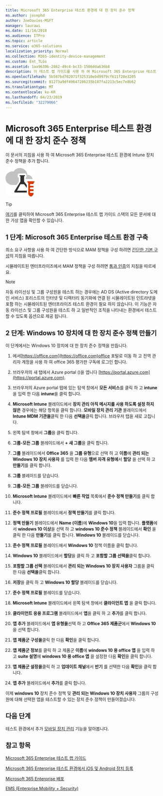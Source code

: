 ```yaml
---
title: Microsoft 365 Enterprise 테스트 환경에 대 한 장치 준수 정책
ms.author: josephd
author: JoeDavies-MSFT
manager: laurawi
ms.date: 11/14/2018
ms.audience: ITPro
ms.topic: article
ms.service: o365-solutions
localization_priority: Normal
ms.collection: M365-identity-device-management
ms.custom: Ent_TLGs
ms.assetid: 1aa9639b-2862-49c4-bc33-1586dda636b8
description: 이 테스트 랩 가이드를 사용 하 여 Microsoft 365 Enterprise 테스트 환경에 Intune 장치 준수 정책을 추가 합니다.
ms.openlocfilehash: 5b587bd702071f325310ebd9979cf611f20e3205
ms.sourcegitcommit: 81273a9df49647286235b187fa2213c5ec7e8b62
ms.translationtype: MT
ms.contentlocale: ko-KR
ms.lasthandoff: 04/23/2019
ms.locfileid: "32279066"
---
```

# <a name="device-compliance-policies-for-your-microsoft-365-enterprise-test-environment"></a>Microsoft 365 Enterprise 테스트 환경에 대 한 장치 준수 정책

이 문서의 지침을 사용 하 여 Microsoft 365 Enterprise 테스트 환경에 Intune 장치 준수 정책을 추가 합니다.

![Microsoft 클라우드의 테스트 랩 가이드](media/m365-enterprise-test-lab-guides/cloud-tlg-icon.png)

> [!TIP]
> [여기](https://aka.ms/m365etlgstack)를 클릭하여 Microsoft 365 Enterprise 테스트 랩 가이드 스택의 모든 문서에 대한 가상 맵을 확인할 수 있습니다.

## <a name="phase-1-build-out-your-microsoft-365-enterprise-test-environment"></a>1 단계: Microsoft 365 Enterprise 테스트 환경 구축

최소 요구 사항을 사용 하 여 간단한 방식으로 MAM 정책을 구성 하려면 [간단한 기본 구성](lightweight-base-configuration-microsoft-365-enterprise.md)의 지침을 따릅니다.
  
시뮬레이트된 엔터프라이즈에서 MAM 정책을 구성 하려면 [통과 인증](pass-through-auth-m365-ent-test-environment.md)의 지침을 따르세요.
  
> [!NOTE]
> 자동 라이선싱 및 그룹 구성원을 테스트 하는 경우에는 AD DS (Active directory 도메인 서비스) 포리스트의 인터넷 및 디렉터리 동기화에 연결 된 시뮬레이트된 인트라넷을 포함 하는 시뮬레이트된 엔터프라이즈 테스트 환경이 필요 하지 않습니다. 이 기능은 자동 라이선스 및 그룹 구성원을 테스트 하 고 일반적인 조직을 나타내는 환경에서 테스트할 수 있도록 옵션으로 제공 됩니다. 
>  

## <a name="phase-2-create-a-device-compliance-policy-for-windows-10-devices"></a>2 단계: Windows 10 장치에 대 한 장치 준수 정책 만들기

이 단계에서는 Windows 10 장치에 대 한 장치 준수 정책을 만듭니다.
  
1. 에서[https://office.com](https://office.com)office 포털로 이동 하 고 전역 관리자 계정을 사용 하 여 office 365 평가판 구독에 로그인 합니다.
    
2. 브라우저의 새 탭에서 Azure portal ()을 엽니다 [https://portal.azure.com](https://portal.azure.com).

3. 브라우저의 Azure portal 탭에 있는 탐색 창에서 **모든 서비스**를 클릭 하 고 **intune**을 입력 한 다음 **intune**을 클릭 합니다.
    
4. **Microsoft Intune** 블레이드에서 **장치 관리 아직 메시지를 사용 하도록 설정 하지 않은** 경우에는 해당 항목을 클릭 합니다. **모바일 장치 관리 기관** 블레이드에서 **Intune MDM 기관을**클릭 한 다음 **선택을**클릭 합니다. 브라우저 탭을 새로 고칩니다.
    
5. 왼쪽 탐색 창에서 **그룹**을 클릭 합니다.
    
6. **그룹-모든 그룹** 블레이드에서 **+ 새 그룹**을 클릭 합니다.
    
7. **그룹** 블레이드에서 **Office 365** 을 **그룹 유형**으로 선택 하 고 **이름**에 **관리 되는 Windows 10 장치 사용자** 를 입력 한 다음 **멤버 자격 유형에**서 **할당** 을 선택 하 고 **만들기**를 클릭 합니다. 
    
8. **그룹** 블레이드를 닫습니다.
    
11. **그룹-모든 그룹** 블레이드를 닫습니다.
    
12. **Microsoft Intune** 블레이드에서 **빠른 작업** 목록에서 **준수 정책 만들기**를 클릭 합니다.
    
13. **준수 정책 프로필** 블레이드에서 **정책 만들기**를 클릭 합니다.
    
14. **정책 만들기** 블레이드에서 **Name (이름**)에 **Windows 10**을 입력 합니다. **플랫폼**에서 **windows 10 이상**을 선택 하 고 **windows 10 준수 정책** 블레이드에서 **확인** 을 클릭 한 다음 **만들기**를 클릭 합니다. **Windows 10** 블레이드를 닫습니다.
    
15. **준수 정책 프로필** 블레이드에서 **Windows 10** 정책 이름을 클릭 합니다.
    
16. **Windows 10** 블레이드에서 **할당**을 클릭 하 고 **포함할 그룹 선택을**클릭 합니다.
    
17. **포함할 그룹 선택** 블레이드에서 **관리 되는 Windows 10 장치 사용자** 그룹을 클릭 한 다음 **선택을**클릭 합니다.
    
18. **저장**을 클릭 하 고 **Windows 10 할당** 블레이드를 닫습니다.
    
19. **준수 정책 프로필** 블레이드를 닫습니다.
    
20. **Microsoft Intune** 블레이드에서 왼쪽 탐색 창에서 **클라이언트 앱** 을 클릭 합니다.
    
21. **클라이언트 응용 프로그램** 블레이드에서 **앱**을 클릭 하 고 **추가**를 클릭 합니다. 

22. **앱 추가** 블레이드에서 **앱 유형을**선택 하 고 **Office 365 제품군**에서 **Windows 10** 을 선택 합니다.

23. **앱 제품군 구성을**클릭 한 다음 **확인**을 클릭 합니다.

24. **앱 제품군 정보**를 클릭 하 고 제품군 **이름**에 **windows 10 용 office 앱** 을 입력 하 고 **suite 설명**에 **windows 10 용 office 앱** 을 설정한 다음 **확인**을 클릭 합니다.

25. **앱 제품군 설정을**클릭 하 고 **업데이트 채널**에서 **반기** 를 선택한 다음 **확인**을 클릭 합니다.

26. **앱 추가** 블레이드에서 **추가**를 클릭 합니다.

이제 **windows 10** 장치 준수 정책 및 **관리 되는 Windows 10 장치 사용자** 그룹의 구성원에 대해 선택한 앱을 테스트할 수 있는 장치 준수 정책이 만들어졌습니다. 
  
## <a name="next-step"></a>다음 단계

테스트 환경에서 추가 [모바일 장치 관리](m365-enterprise-test-lab-guides.md#mobile-device-management) 기능을 알아봅니다.

## <a name="see-also"></a>참고 항목

[Microsoft 365 Enterprise 테스트 랩 가이드](m365-enterprise-test-lab-guides.md)
  
[Microsoft 365 Enterprise 테스트 환경에서 iOS 및 Android 장치 등록](enroll-ios-and-android-devices-in-your-microsoft-enterprise-365-dev-test-environ.md)
  
[Microsoft 365 Enterprise 배포](deploy-microsoft-365-enterprise.md)

[EMS (Enterprise Mobility + Security)](https://www.microsoft.com/cloud-platform/enterprise-mobility-security)
